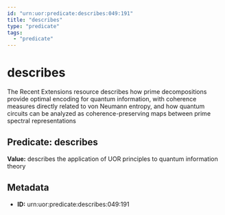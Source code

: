 ```yaml
---
id: "urn:uor:predicate:describes:049:191"
title: "describes"
type: "predicate"
tags:
  - "predicate"
---
```


# describes

The Recent Extensions resource describes how prime decompositions provide optimal encoding for quantum information, with coherence measures directly related to von Neumann entropy, and how quantum circuits can be analyzed as coherence-preserving maps between prime spectral representations

## Predicate: describes

**Value:** describes the application of UOR principles to quantum information theory

## Metadata

- **ID:** urn:uor:predicate:describes:049:191
